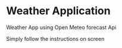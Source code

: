 # Weather Application
Weather App using Open Meteo forecast Api

Simply follow the instructions on screen
